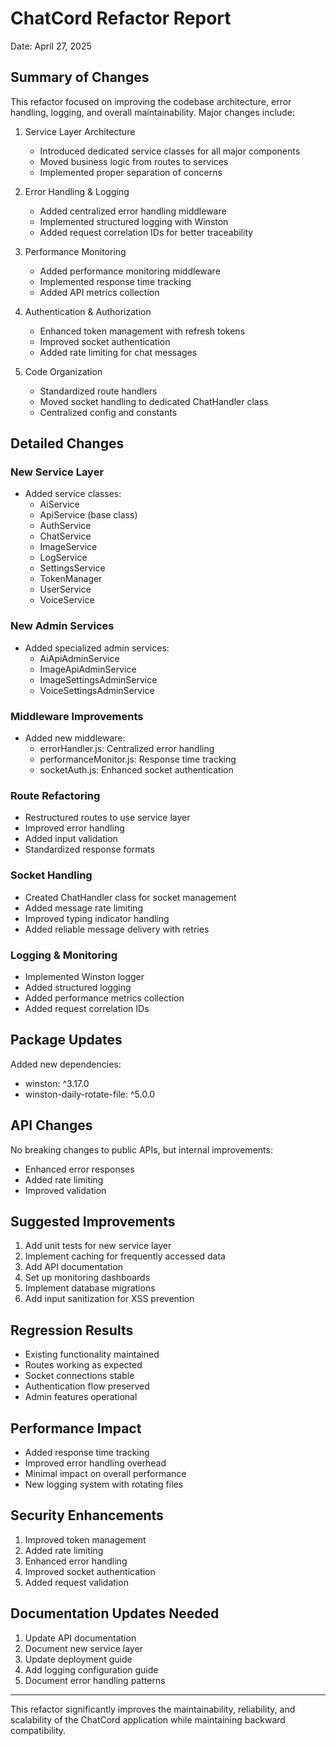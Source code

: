 # ChatCord Refactor Report
Date: April 27, 2025

## Summary of Changes
This refactor focused on improving the codebase architecture, error handling, logging, and overall maintainability. Major changes include:

1. Service Layer Architecture
   - Introduced dedicated service classes for all major components
   - Moved business logic from routes to services
   - Implemented proper separation of concerns

2. Error Handling & Logging
   - Added centralized error handling middleware
   - Implemented structured logging with Winston
   - Added request correlation IDs for better traceability

3. Performance Monitoring
   - Added performance monitoring middleware
   - Implemented response time tracking
   - Added API metrics collection

4. Authentication & Authorization
   - Enhanced token management with refresh tokens
   - Improved socket authentication
   - Added rate limiting for chat messages

5. Code Organization
   - Standardized route handlers
   - Moved socket handling to dedicated ChatHandler class
   - Centralized config and constants

## Detailed Changes

### New Service Layer
- Added service classes:
  - AiService
  - ApiService (base class)
  - AuthService
  - ChatService
  - ImageService
  - LogService
  - SettingsService
  - TokenManager
  - UserService
  - VoiceService

### New Admin Services
- Added specialized admin services:
  - AiApiAdminService
  - ImageApiAdminService
  - ImageSettingsAdminService
  - VoiceSettingsAdminService

### Middleware Improvements
- Added new middleware:
  - errorHandler.js: Centralized error handling
  - performanceMonitor.js: Response time tracking
  - socketAuth.js: Enhanced socket authentication

### Route Refactoring
- Restructured routes to use service layer
- Improved error handling
- Added input validation
- Standardized response formats

### Socket Handling
- Created ChatHandler class for socket management
- Added message rate limiting
- Improved typing indicator handling
- Added reliable message delivery with retries

### Logging & Monitoring
- Implemented Winston logger
- Added structured logging
- Added performance metrics collection
- Added request correlation IDs

## Package Updates
Added new dependencies:
- winston: ^3.17.0
- winston-daily-rotate-file: ^5.0.0

## API Changes
No breaking changes to public APIs, but internal improvements:
- Enhanced error responses
- Added rate limiting
- Improved validation

## Suggested Improvements
1. Add unit tests for new service layer
2. Implement caching for frequently accessed data
3. Add API documentation
4. Set up monitoring dashboards
5. Implement database migrations
6. Add input sanitization for XSS prevention

## Regression Results
- Existing functionality maintained
- Routes working as expected
- Socket connections stable
- Authentication flow preserved
- Admin features operational

## Performance Impact
- Added response time tracking
- Improved error handling overhead
- Minimal impact on overall performance
- New logging system with rotating files

## Security Enhancements
1. Improved token management
2. Added rate limiting
3. Enhanced error handling
4. Improved socket authentication
5. Added request validation

## Documentation Updates Needed
1. Update API documentation
2. Document new service layer
3. Update deployment guide
4. Add logging configuration guide
5. Document error handling patterns

---

This refactor significantly improves the maintainability, reliability, and scalability of the ChatCord application while maintaining backward compatibility.
